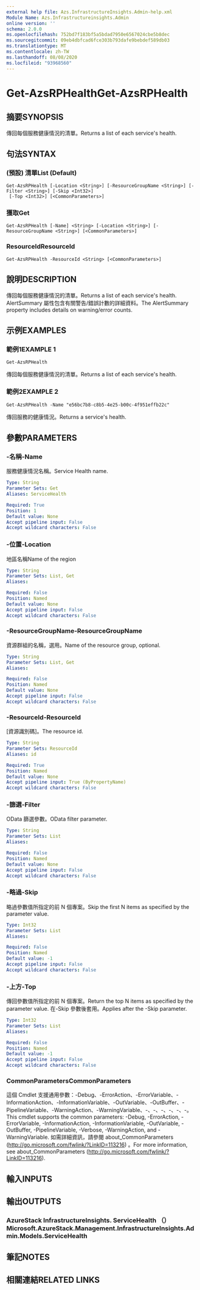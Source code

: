 ```yaml
---
external help file: Azs.InfrastructureInsights.Admin-help.xml
Module Name: Azs.Infrastructureinsights.Admin
online version: ''
schema: 2.0.0
ms.openlocfilehash: 752bd7f183bf5a5bdad7950e6567024cbe5b8dec
ms.sourcegitcommit: 09eb4dbfcad6fce303b793dafe9bebdef589db03
ms.translationtype: MT
ms.contentlocale: zh-TW
ms.lasthandoff: 08/08/2020
ms.locfileid: "93968560"
---
```

# <span data-ttu-id="c01d3-101">Get-AzsRPHealth</span><span class="sxs-lookup"><span data-stu-id="c01d3-101">Get-AzsRPHealth</span></span>

## <span data-ttu-id="c01d3-102">摘要</span><span class="sxs-lookup"><span data-stu-id="c01d3-102">SYNOPSIS</span></span>
<span data-ttu-id="c01d3-103">傳回每個服務健康情況的清單。</span><span class="sxs-lookup"><span data-stu-id="c01d3-103">Returns a list of each service's health.</span></span>

## <span data-ttu-id="c01d3-104">句法</span><span class="sxs-lookup"><span data-stu-id="c01d3-104">SYNTAX</span></span>

### <span data-ttu-id="c01d3-105"> (預設) 清單</span><span class="sxs-lookup"><span data-stu-id="c01d3-105">List (Default)</span></span>
```
Get-AzsRPHealth [-Location <String>] [-ResourceGroupName <String>] [-Filter <String>] [-Skip <Int32>]
 [-Top <Int32>] [<CommonParameters>]
```

### <span data-ttu-id="c01d3-106">獲取</span><span class="sxs-lookup"><span data-stu-id="c01d3-106">Get</span></span>
```
Get-AzsRPHealth [-Name] <String> [-Location <String>] [-ResourceGroupName <String>] [<CommonParameters>]
```

### <span data-ttu-id="c01d3-107">ResourceId</span><span class="sxs-lookup"><span data-stu-id="c01d3-107">ResourceId</span></span>
```
Get-AzsRPHealth -ResourceId <String> [<CommonParameters>]
```

## <span data-ttu-id="c01d3-108">說明</span><span class="sxs-lookup"><span data-stu-id="c01d3-108">DESCRIPTION</span></span>
<span data-ttu-id="c01d3-109">傳回每個服務健康情況的清單。</span><span class="sxs-lookup"><span data-stu-id="c01d3-109">Returns a list of each service's health.</span></span> <span data-ttu-id="c01d3-110">AlertSummary 屬性包含有關警告/錯誤計數的詳細資料。</span><span class="sxs-lookup"><span data-stu-id="c01d3-110">The AlertSummary property includes details on warning/error counts.</span></span>

## <span data-ttu-id="c01d3-111">示例</span><span class="sxs-lookup"><span data-stu-id="c01d3-111">EXAMPLES</span></span>

### <span data-ttu-id="c01d3-112">範例1</span><span class="sxs-lookup"><span data-stu-id="c01d3-112">EXAMPLE 1</span></span>
```
Get-AzsRPHealth
```

<span data-ttu-id="c01d3-113">傳回每個服務健康情況的清單。</span><span class="sxs-lookup"><span data-stu-id="c01d3-113">Returns a list of each service's health.</span></span>

### <span data-ttu-id="c01d3-114">範例2</span><span class="sxs-lookup"><span data-stu-id="c01d3-114">EXAMPLE 2</span></span>
```
Get-AzsRPHealth -Name "e56bc7b8-c8b5-4e25-b00c-4f951effb22c"
```

<span data-ttu-id="c01d3-115">傳回服務的健康情況。</span><span class="sxs-lookup"><span data-stu-id="c01d3-115">Returns a service's health.</span></span>

## <span data-ttu-id="c01d3-116">參數</span><span class="sxs-lookup"><span data-stu-id="c01d3-116">PARAMETERS</span></span>

### <span data-ttu-id="c01d3-117">-名稱</span><span class="sxs-lookup"><span data-stu-id="c01d3-117">-Name</span></span>
<span data-ttu-id="c01d3-118">服務健康情況名稱。</span><span class="sxs-lookup"><span data-stu-id="c01d3-118">Service Health name.</span></span>

```yaml
Type: String
Parameter Sets: Get
Aliases: ServiceHealth

Required: True
Position: 1
Default value: None
Accept pipeline input: False
Accept wildcard characters: False
```

### <span data-ttu-id="c01d3-119">-位置</span><span class="sxs-lookup"><span data-stu-id="c01d3-119">-Location</span></span>
<span data-ttu-id="c01d3-120">地區名稱</span><span class="sxs-lookup"><span data-stu-id="c01d3-120">Name of the region</span></span>

```yaml
Type: String
Parameter Sets: List, Get
Aliases:

Required: False
Position: Named
Default value: None
Accept pipeline input: False
Accept wildcard characters: False
```

### <span data-ttu-id="c01d3-121">-ResourceGroupName</span><span class="sxs-lookup"><span data-stu-id="c01d3-121">-ResourceGroupName</span></span>
<span data-ttu-id="c01d3-122">資源群組的名稱，選用。</span><span class="sxs-lookup"><span data-stu-id="c01d3-122">Name of the resource group, optional.</span></span>

```yaml
Type: String
Parameter Sets: List, Get
Aliases:

Required: False
Position: Named
Default value: None
Accept pipeline input: False
Accept wildcard characters: False
```

### <span data-ttu-id="c01d3-123">-ResourceId</span><span class="sxs-lookup"><span data-stu-id="c01d3-123">-ResourceId</span></span>
<span data-ttu-id="c01d3-124">[資源識別碼]。</span><span class="sxs-lookup"><span data-stu-id="c01d3-124">The resource id.</span></span>

```yaml
Type: String
Parameter Sets: ResourceId
Aliases: id

Required: True
Position: Named
Default value: None
Accept pipeline input: True (ByPropertyName)
Accept wildcard characters: False
```

### <span data-ttu-id="c01d3-125">-篩選</span><span class="sxs-lookup"><span data-stu-id="c01d3-125">-Filter</span></span>
<span data-ttu-id="c01d3-126">OData 篩選參數。</span><span class="sxs-lookup"><span data-stu-id="c01d3-126">OData filter parameter.</span></span>

```yaml
Type: String
Parameter Sets: List
Aliases:

Required: False
Position: Named
Default value: None
Accept pipeline input: False
Accept wildcard characters: False
```

### <span data-ttu-id="c01d3-127">-略過</span><span class="sxs-lookup"><span data-stu-id="c01d3-127">-Skip</span></span>
<span data-ttu-id="c01d3-128">略過參數值所指定的前 N 個專案。</span><span class="sxs-lookup"><span data-stu-id="c01d3-128">Skip the first N items as specified by the parameter value.</span></span>

```yaml
Type: Int32
Parameter Sets: List
Aliases:

Required: False
Position: Named
Default value: -1
Accept pipeline input: False
Accept wildcard characters: False
```

### <span data-ttu-id="c01d3-129">-上方</span><span class="sxs-lookup"><span data-stu-id="c01d3-129">-Top</span></span>
<span data-ttu-id="c01d3-130">傳回參數值所指定的前 N 個專案。</span><span class="sxs-lookup"><span data-stu-id="c01d3-130">Return the top N items as specified by the parameter value.</span></span>
<span data-ttu-id="c01d3-131">在-Skip 參數後套用。</span><span class="sxs-lookup"><span data-stu-id="c01d3-131">Applies after the -Skip parameter.</span></span>

```yaml
Type: Int32
Parameter Sets: List
Aliases:

Required: False
Position: Named
Default value: -1
Accept pipeline input: False
Accept wildcard characters: False
```

### <span data-ttu-id="c01d3-132">CommonParameters</span><span class="sxs-lookup"><span data-stu-id="c01d3-132">CommonParameters</span></span>
<span data-ttu-id="c01d3-133">這個 Cmdlet 支援通用參數：-Debug、-ErrorAction、-ErrorVariable、-InformationAction、-InformationVariable、-OutVariable、-OutBuffer、-PipelineVariable、-WarningAction、-WarningVariable、-、-、-、-、-、-。</span><span class="sxs-lookup"><span data-stu-id="c01d3-133">This cmdlet supports the common parameters: -Debug, -ErrorAction, -ErrorVariable, -InformationAction, -InformationVariable, -OutVariable, -OutBuffer, -PipelineVariable, -Verbose, -WarningAction, and -WarningVariable.</span></span> <span data-ttu-id="c01d3-134">如需詳細資訊，請參閱 about_CommonParameters (http://go.microsoft.com/fwlink/?LinkID=113216) 。</span><span class="sxs-lookup"><span data-stu-id="c01d3-134">For more information, see about_CommonParameters (http://go.microsoft.com/fwlink/?LinkID=113216).</span></span>

## <span data-ttu-id="c01d3-135">輸入</span><span class="sxs-lookup"><span data-stu-id="c01d3-135">INPUTS</span></span>

## <span data-ttu-id="c01d3-136">輸出</span><span class="sxs-lookup"><span data-stu-id="c01d3-136">OUTPUTS</span></span>

### <span data-ttu-id="c01d3-137">AzureStack InfrastructureInsights. ServiceHealth （）</span><span class="sxs-lookup"><span data-stu-id="c01d3-137">Microsoft.AzureStack.Management.InfrastructureInsights.Admin.Models.ServiceHealth</span></span>

## <span data-ttu-id="c01d3-138">筆記</span><span class="sxs-lookup"><span data-stu-id="c01d3-138">NOTES</span></span>

## <span data-ttu-id="c01d3-139">相關連結</span><span class="sxs-lookup"><span data-stu-id="c01d3-139">RELATED LINKS</span></span>
